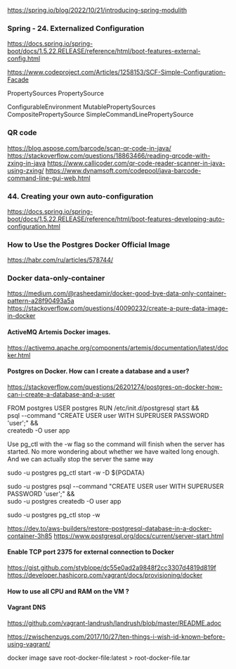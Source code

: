 https://spring.io/blog/2022/10/21/introducing-spring-modulith

### Spring - 24. Externalized Configuration

https://docs.spring.io/spring-boot/docs/1.5.22.RELEASE/reference/html/boot-features-external-config.html

https://www.codeproject.com/Articles/1258153/SCF-Simple-Configuration-Facade

PropertySources
PropertySource


ConfigurableEnvironment
    MutablePropertySources
        CompositePropertySource
            SimpleCommandLinePropertySource


### QR code

https://blog.aspose.com/barcode/scan-qr-code-in-java/
https://stackoverflow.com/questions/18863466/reading-qrcode-with-zxing-in-java
https://www.callicoder.com/qr-code-reader-scanner-in-java-using-zxing/
https://www.dynamsoft.com/codepool/java-barcode-command-line-gui-web.html

### 44. Creating your own auto-configuration

https://docs.spring.io/spring-boot/docs/1.5.22.RELEASE/reference/html/boot-features-developing-auto-configuration.html

### How to Use the Postgres Docker Official Image

https://habr.com/ru/articles/578744/

### Docker data-only-container

https://medium.com/@rasheedamir/docker-good-bye-data-only-container-pattern-a28f90493a5a
https://stackoverflow.com/questions/40090232/create-a-pure-data-image-in-docker

#### ActiveMQ Artemis Docker images.

https://activemq.apache.org/components/artemis/documentation/latest/docker.html

#### Postgres on Docker. How can I create a database and a user?

https://stackoverflow.com/questions/26201274/postgres-on-docker-how-can-i-create-a-database-and-a-user

FROM postgres
USER postgres
RUN /etc/init.d/postgresql start &&\
psql --command "CREATE USER user WITH SUPERUSER PASSWORD 'user';" &&\
createdb -O user app

Use pg_ctl with the -w flag so the command will finish when the server has started. No more wondering about whether we have waited long enough. And we can actually stop the server the same way

sudo -u postgres pg_ctl start -w -D ${PGDATA}

sudo -u postgres psql --command "CREATE USER user WITH SUPERUSER PASSWORD 'user';" &&\
sudo -u postgres createdb -O user app

sudo -u postgres pg_ctl stop -w

https://dev.to/aws-builders/restore-postgresql-database-in-a-docker-container-3h85
https://www.postgresql.org/docs/current/server-start.html

#### Enable TCP port 2375 for external connection to Docker

https://gist.github.com/styblope/dc55e0ad2a9848f2cc3307d4819d819f
https://developer.hashicorp.com/vagrant/docs/provisioning/docker

#### How to use all CPU and RAM on the VM ?

#### Vagrant DNS
https://github.com/vagrant-landrush/landrush/blob/master/README.adoc

https://zwischenzugs.com/2017/10/27/ten-things-i-wish-id-known-before-using-vagrant/

docker image save root-docker-file:latest > root-docker-file.tar